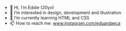 - 👋 Hi, I’m Eddie (20yo)
- 👀 I’m interested in design, development and illustration
- 🌱 I’m currently learning HTML and CSS
- 📫 How to reach me: www.instagram.com/eduardaeca

<!---
eduardaessa/eduardaessa is a ✨ special ✨ repository because its `README.md` (this file) appears on your GitHub profile.
You can click the Preview link to take a look at your changes.
--->
